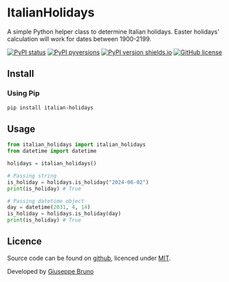 # ItalianHolidays

A simple Python helper class to determine Italian holidays. Easter holidays' calculation will work for dates between 1900-2199.

[![PyPI status](https://img.shields.io/pypi/status/italian-holidays.svg)](https://pypi.python.org/pypi/italian-holidays/)
[![PyPI pyversions](https://img.shields.io/pypi/pyversions/italian-holidays.svg)](https://pypi.python.org/pypi/italian-holidays/)
[![PyPI version shields.io](https://img.shields.io/pypi/v/italian-holidays.svg)](https://pypi.python.org/pypi/italian-holidays/)
[![GitHub license](https://img.shields.io/github/license/giuseppebruno/italian-holidays.svg)](https://github.com/giuseppebruno/italian-holidays/blob/master/LICENSE)

## Install

### Using Pip

```bash
pip install italian-holidays
```

## Usage

```python
from italian_holidays import italian_holidays
from datetime import datetime

holidays = italian_holidays()

# Passing string
is_holiday = holidays.is_holiday("2024-06-02")
print(is_holiday) # True

# Passing datetime object
day = datetime(2031, 4, 14)
is_holiday = holidays.is_holiday(day)
print(is_holiday) # True
```

## Licence

Source code can be found on [github](https://github.com/giuseppebruno/italian-holidays), licenced under [MIT](http://opensource.org/licenses/mit-license.php).

Developed by [Giuseppe Bruno](https://gbrunodev.it)